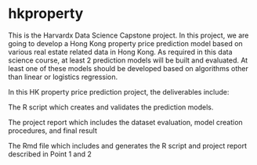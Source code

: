 # hkproperty

This is the Harvardx Data Science Capstone project. In this project, we are going to develop a Hong Kong property price prediction model based on various real estate related data in Hong Kong. As required in this data science course, at least 2 prediction models will be built and evaluated. At least one of these models should be developed based on algorithms other than linear or logistics regression.

In this HK property price prediction project, the deliverables include:

The R script which creates and validates the prediction models.

The project report which includes the dataset evaluation, model creation procedures, and final result

The Rmd file which includes and generates the R script and project report described in Point 1 and 2
